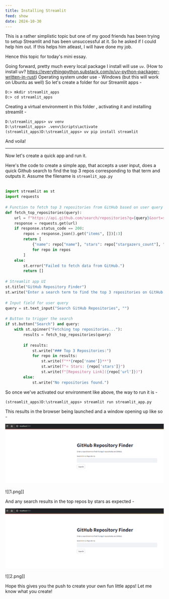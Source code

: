 ```yaml
---
title: Installing Streamlit
feed: show
date: 2024-10-30
---
```

This is a rather simplistic topic but one of my good friends has been trying to setup Streamlit and has been unsuccessful at it. So he asked if I could help him out.  If this helps him atleast, I will have done my job. 

Hence this topic for today's mini essay.

Going forward, pretty much every local package I install will use `uv`. 
(How to install uv? https://everythingpython.substack.com/p/uv-python-packager-written-in-rust)
Operating system under use - Windows (but this will work on Ubuntu as well)
So let's create a folder for our Streamlit apps - 

```shell
D:> mkdir streamlit_apps
D:> cd streamlit_apps
```

Creating a virtual environment in this folder , activating it and installing streamlit - 
```shell
D:\streamlit_apps> uv venv
D:\streamlit_apps> .venv\Scripts\activate
(streamlit_apps)D:\streamlit_apps> uv pip install streamlit
```

And voila!

---

Now let's create a quick app and run it. 

Here's the code to create a simple app, that accepts a user input, does a quick Github search to find the top 3 repos corresponding to that term and outputs it. Assume the filename is `streamlit_app.py`


```python

import streamlit as st
import requests

# Function to fetch top 3 repositories from GitHub based on user query
def fetch_top_repositories(query):
    url = f"https://api.github.com/search/repositories?q={query}&sort=stars&order=desc"
    response = requests.get(url)
    if response.status_code == 200:
        repos = response.json().get("items", [])[:3]
        return [
            {"name": repo["name"], "stars": repo["stargazers_count"], "url": repo["html_url"]}
            for repo in repos
        ]
    else:
        st.error("Failed to fetch data from GitHub.")
        return []

# Streamlit app UI
st.title("GitHub Repository Finder")
st.write("Enter a search term to find the top 3 repositories on GitHub.")

# Input field for user query
query = st.text_input("Search GitHub Repositories", "")

# Button to trigger the search
if st.button("Search") and query:
    with st.spinner("Fetching top repositories..."):
        results = fetch_top_repositories(query)
        
        if results:
            st.write("### Top 3 Repositories:")
            for repo in results:
                st.write(f"**{repo['name']}**")
                st.write(f"⭐ Stars: {repo['stars']}")
                st.write(f"[Repository Link]({repo['url']})")
        else:
            st.write("No repositories found.")
```


So once we've activated our environment like above, the way to run it is - 


```
(streamlit_apps)D:\streamlit_apps> streamlit run streamlit_app.py
```


This results in the browser being launched and a window opening up like so - 

![Alt Text](/assets/img/install-streamlit/1.png)

![[1.png]]

And any search results in the top repos by stars as expected - 

![Alt Text](/assets/img/install-streamlit/1.png)

![[2.png]]

Hope this gives you the push to create your own fun little apps!
Let me know what you create!